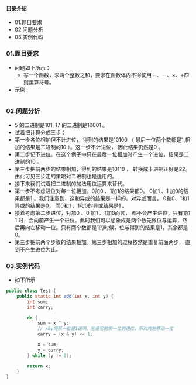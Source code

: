 #### 目录介绍
- 01.题目要求
- 02.问题分析
- 03.实例代码





### 01.题目要求
- 问题如下所示：
    - 写一个函数，求两个整数之和，要求在函数体内不得使用＋、－、×、÷四则运算符号。
- 示例 :
    ```

    ```




### 02.问题分析
- 5 的二进制是101, 17 的二进制是10001 。
- 试着把计算分成三步：
- 第一步各位相加但不计进位， 得到的结果是10100 （ 最后一位两个数都是1,相加的结果是二进制的10 ）。这一步不计进位， 因此结果仍然是0 。
- 第二步记下进位。在这个例子中只在最后一位相加时产生一个进位，结果是二进制的10 。
- 第三步把前两步的结果相加，得到的结果是10110 ， 转换成十进制正好是22。由此可见三步走的策略对二进制也是适用的。
- 接下来我们试着把二进制的加法用位运算来替代。
- 第一步不考虑进位对每一位相加。0加0 、1加1的结果都0。 0加1 、1 加0的结果都是1 。我们注意到，这和异或的结果是一样的。对异或而言， 0和0、1和1异或的结果是0， 而0和1 、1和0的异或结果是1 。
- 接着考虑第二步进位，对加0 、0 加1 、1加0而言， 都不会产生进位，只有1加1 时，会向前产生一个进位。此时我们可以想象成是两个数先做位与运算，然后再向左移动一位。只有两个数都是1的时候，位与得到的结果是1，其余都是0。
- 第三步把前两个步骤的结果相加。第三步相加的过程依然是重复前面两步， 直到不产生进位为止。


### 03.实例代码
- 如下所示
```java
public class Test {
    public static int add(int x, int y) {
        int sum;
        int carry;

        do {
            sum = x ^ y;
            // x&y的某一位是1说明，它是它的前一位的进位，所以向左移动一位
            carry = (x & y) << 1;

            x = sum;
            y = carry;
        } while (y != 0);

        return x;
    }
}
```

